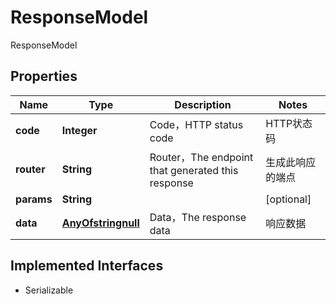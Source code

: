 

# ResponseModel

ResponseModel
## Properties

Name | Type | Description | Notes
------------ | ------------- | ------------- | -------------
**code** | **Integer** | Code，HTTP status code | HTTP状态码 |  [optional]
**router** | **String** | Router，The endpoint that generated this response | 生成此响应的端点 |  [optional]
**params** | **String** |  |  [optional]
**data** | [**AnyOfstringnull**](AnyOfstringnull.md) | Data，The response data | 响应数据 |  [optional]


## Implemented Interfaces

* Serializable


